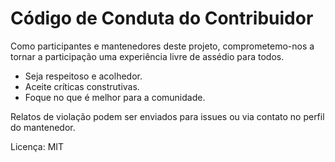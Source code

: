 # Código de Conduta do Contribuidor

Como participantes e mantenedores deste projeto, comprometemo-nos a tornar a participação uma experiência livre de assédio para todos.

- Seja respeitoso e acolhedor.
- Aceite críticas construtivas.
- Foque no que é melhor para a comunidade.

Relatos de violação podem ser enviados para issues ou via contato no perfil do mantenedor.

Licença: MIT
